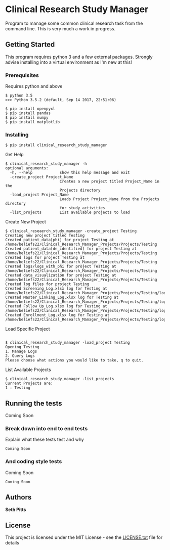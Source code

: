 # Clinical Research Study Manager

Program to manage some common clinical research task from the command line. This is very much a work in progress.

## Getting Started

This program requires python 3 and a few external packages. Strongly advise installing into a virtual environment as I'm
new at this!

### Prerequisites

Requires python and above

```
$ python 3.5
>>> Python 3.5.2 (default, Sep 14 2017, 22:51:06)

$ pip install openpyxl
$ pip install pandas
$ pip install numpy
$ pip install matplotlib
```

### Installing

```
$ pip install clinical_research_study_manager
```

Get Help

```
$ clinical_research_study_manager -h
optional arguments:
  -h, --help            show this help message and exit
  -create_project Project_Name
                        Creates a new project titled Project_Name in the
                        Projects directory
  -load_project Project_Name
                        Loads Project Project_Name from the Projects directory
                        for study activities
  -list_projects        List available projects to load

```

Create New Project

```
$ clinical_reseaerch_study_manager -create_project Testing
Creating new project titled Testing
Created patient_data[phi] for project Testing at /home/beliefs22/Clinical_Research_Manager_Projects/Projects/Testing
Created patient_data[de_identified] for project Testing at /home/beliefs22/Clinical_Research_Manager_Projects/Projects/Testing
Created logs for project Testing at /home/beliefs22/Clinical_Research_Manager_Projects/Projects/Testing
Created logs/logs_with_phi for project Testing at /home/beliefs22/Clinical_Research_Manager_Projects/Projects/Testing
Created data_visualization for project Testing at /home/beliefs22/Clinical_Research_Manager_Projects/Projects/Testing
Created log files for project Testing
Created Screening_Log.xlsx log for Testing at /home/beliefs22/Clinical_Research_Manager_Projects/Projects/Testing/logs/Screening_Log.xlsx
Created Master_Linking_Log.xlsx log for Testing at /home/beliefs22/Clinical_Research_Manager_Projects/Projects/Testing/logs/logs_with_phi/Master_Linking_Log.xlsx
Created Follow_Up_Log.xlsx log for Testing at /home/beliefs22/Clinical_Research_Manager_Projects/Projects/Testing/logs/Follow_Up_Log.xlsx
Created Enrollment_Log.xlsx log for Testing at /home/beliefs22/Clinical_Research_Manager_Projects/Projects/Testing/logs/Enrollment_Log.xl
```

Load Specific Project

```

$ clinical_research_study_manager -load_project Testing
Opening Testing
1. Manage Logs
2. Query Logs
Please choose what actions you would like to take, q to quit. 
```

List Available Projects

```
$ clinical_research_study_manager -list_projects
Current Projects are: 
1 : Testing

```
## Running the tests

Coming Soon

### Break down into end to end tests
Explain what these tests test and why

```
Coming Soon
```

### And coding style tests

Coming Soon

```
Coming Soon
```

## Authors

**Seth Pitts**


## License

This project is licensed under the MIT License - see the [LICENSE.txt](LICENSE.txt) file for details

